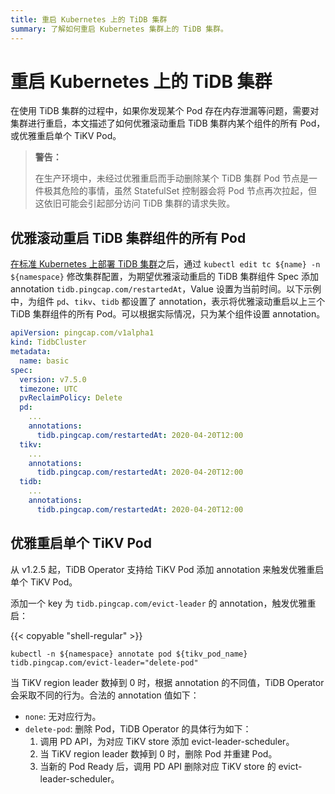 ```yaml
---
title: 重启 Kubernetes 上的 TiDB 集群
summary: 了解如何重启 Kubernetes 集群上的 TiDB 集群。
---
```


# 重启 Kubernetes 上的 TiDB 集群

在使用 TiDB 集群的过程中，如果你发现某个 Pod 存在内存泄漏等问题，需要对集群进行重启，本文描述了如何优雅滚动重启 TiDB 集群内某个组件的所有 Pod，或优雅重启单个 TiKV Pod。

> **警告：**
>
> 在生产环境中，未经过优雅重启而手动删除某个 TiDB 集群 Pod 节点是一件极其危险的事情，虽然 StatefulSet 控制器会将 Pod 节点再次拉起，但这依旧可能会引起部分访问 TiDB 集群的请求失败。

## 优雅滚动重启 TiDB 集群组件的所有 Pod

[在标准 Kubernetes 上部署 TiDB 集群](deploy-on-general-kubernetes.md)之后，通过 `kubectl edit tc ${name} -n ${namespace}` 修改集群配置，为期望优雅滚动重启的 TiDB 集群组件 Spec 添加 annotation `tidb.pingcap.com/restartedAt`，Value 设置为当前时间。以下示例中，为组件 `pd`、`tikv`、`tidb` 都设置了 annotation，表示将优雅滚动重启以上三个 TiDB 集群组件的所有 Pod。可以根据实际情况，只为某个组件设置 annotation。

```yaml
apiVersion: pingcap.com/v1alpha1
kind: TidbCluster
metadata:
  name: basic
spec:
  version: v7.5.0
  timezone: UTC
  pvReclaimPolicy: Delete
  pd:
    ...
    annotations:
      tidb.pingcap.com/restartedAt: 2020-04-20T12:00
  tikv:
    ...
    annotations:
      tidb.pingcap.com/restartedAt: 2020-04-20T12:00
  tidb:
    ...
    annotations:
      tidb.pingcap.com/restartedAt: 2020-04-20T12:00
```

## 优雅重启单个 TiKV Pod

从 v1.2.5 起，TiDB Operator 支持给 TiKV Pod 添加 annotation 来触发优雅重启单个 TiKV Pod。

添加一个 key 为 `tidb.pingcap.com/evict-leader` 的 annotation，触发优雅重启：

{{< copyable "shell-regular" >}}

```shell
kubectl -n ${namespace} annotate pod ${tikv_pod_name} tidb.pingcap.com/evict-leader="delete-pod"
```

当 TiKV region leader 数掉到 0 时，根据 annotation 的不同值，TiDB Operator 会采取不同的行为。合法的 annotation 值如下：

- `none`: 无对应行为。
- `delete-pod`: 删除 Pod，TiDB Operator 的具体行为如下：
    1. 调用 PD API，为对应 TiKV store 添加 evict-leader-scheduler。
    2. 当 TiKV region leader 数掉到 0 时，删除 Pod 并重建 Pod。
    3. 当新的 Pod Ready 后，调用 PD API 删除对应 TiKV store 的 evict-leader-scheduler。
